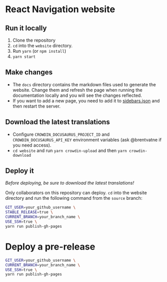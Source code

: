 # React Navigation website

## Run it locally

1. Clone the repository
2. `cd` into the `website` directory.
3. Run `yarn` (or `npm install`)
4. `yarn start`

## Make changes

* The `docs` directory contains the markdown files used to generate the website. Change them and refresh the page when running the documentation locally and you will see the changes reflected.
* If you want to add a new page, you need to add it to [sidebars.json](https://github.com/react-navigation/react-navigation.github.io/blob/source/website/sidebars.json) and then restart the server.

## Download the latest translations

- Configure `CROWDIN_DOCUSAURUS_PROJECT_ID` and `CROWDIN_DOCUSAURUS_API_KEY` environment variables (ask @brentvatne if you need access).
- `cd website` and run `yarn crowdin-upload` and then `yarn crowdin-download`

## Deploy it

*Before deploying, be sure to download the latest translations!*

Only collaborators on this repository can deploy. `cd` into the website directory and run the following command from the `source` branch:

```bash
GIT_USER=your_github_username \
STABLE_RELEASE=true \
CURRENT_BRANCH=your_branch_name \
USE_SSH=true \
yarn run publish-gh-pages
```

# Deploy a pre-release

```bash
GIT_USER=your_github_username \
CURRENT_BRANCH=your_branch_name \
USE_SSH=true \
yarn run publish-gh-pages
```
